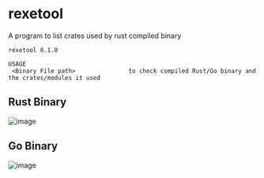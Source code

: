# rexetool
A program to list crates used by rust compiled binary
```
rexetool 0.1.0

USAGE
 <Binary File path>               to check compiled Rust/Go binary and the crates/modules it used
```

## Rust Binary
![image](https://github.com/sorainnosia/rexetool/assets/19261780/3f62b5a8-11e2-423c-be79-841b1ed67bd9)

## Go Binary
![image](https://github.com/sorainnosia/rexetool/assets/19261780/c2a0bb50-69e4-422d-8593-944401b6ccba)

